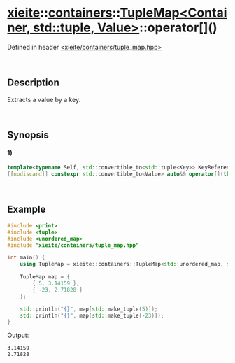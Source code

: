 # [xieite](../../../../../../xieite.md)\:\:[containers](../../../../../../containers.md)\:\:[TupleMap<Container, std::tuple<Key>, Value>](../../../../tuple_map.md)\:\:operator\[\]\(\)
Defined in header [<xieite/containers/tuple_map.hpp>](../../../../../../../include/xieite/containers/tuple_map.hpp)

&nbsp;

## Description
Extracts a value by a key.

&nbsp;

## Synopsis
#### 1)
```cpp
template<typename Self, std::convertible_to<std::tuple<Key>> KeyReference>
[[nodiscard]] constexpr std::convertible_to<Value> auto&& operator[](this Self&& self, KeyReference&& key);
```

&nbsp;

## Example
```cpp
#include <print>
#include <tuple>
#include <unordered_map>
#include "xieite/containers/tuple_map.hpp"

int main() {
    using TupleMap = xieite::containers::TupleMap<std::unordered_map, std::tuple<int>, double>;

    TupleMap map = {
        { 5, 3.14159 },
        { -23, 2.71828 }
    };

    std::println("{}", map[std::make_tuple(5)]);
    std::println("{}", map[std::make_tuple(-23)]);
}
```
Output:
```
3.14159
2.71828
```
